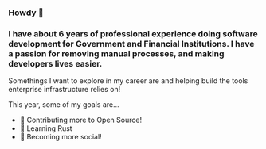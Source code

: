 ###  Howdy 🤠

### I have about 6 years of professional experience doing software development for Government and Financial Institutions. I have a passion for removing manual processes, and making developers lives easier.

Somethings I want to explore in my career are and helping build the tools enterprise infrastructure relies on!

This year, some of my goals are...

- 🤝 Contributing more to Open Source!
- 🦀 Learning Rust
- 📣 Becoming more social!
